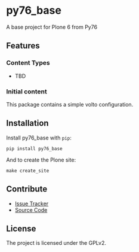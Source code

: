 # py76_base

A base project for Plone 6 from Py76

## Features

### Content Types

- TBD

### Initial content

This package contains a simple volto configuration.

Installation
------------

Install py76_base with `pip`:

```shell
pip install py76_base
```
And to create the Plone site:

```shell
make create_site
```

## Contribute

- [Issue Tracker](https://github.com/py76be/py76-base/issues)
- [Source Code](https://github.com/py76be/py76-base/)

## License

The project is licensed under the GPLv2.
